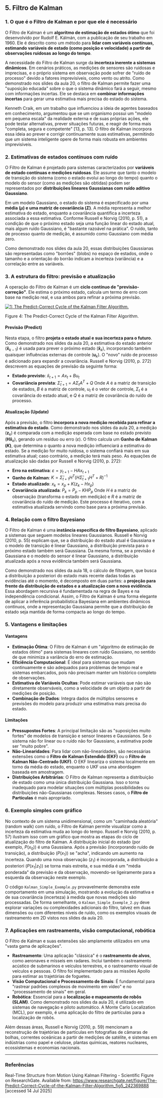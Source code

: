 ## 5. Filtro de Kalman

### 1. O que é o Filtro de Kalman e por que ele é necessário

O Filtro de Kalman é um **algoritmo de estimação de estados ótimo** que foi desenvolvido por Rudolf E. Kálmán, com a publicação de seu trabalho em 1960. Ele é descrito como um método para **lidar com variáveis contínuas, estimando variáveis de estado (como posição e velocidade) a partir de observações ruidosas ao longo do tempo**.

A necessidade do Filtro de Kalman surge da **incerteza inerente a sistemas dinâmicos**. Em cenários práticos, as medições de sensores são ruidosas e imprecisas, e o próprio sistema em observação pode sofrer de "ruído de processo" devido a fatores imprevisíveis, como vento ou atrito. Como demonstrado nos slides da aula 20, o filtro de Kalman permite fazer uma "suposição educada" sobre o que o sistema dinâmico fará a seguir, mesmo com informações incertas. Ele se destaca em **combinar informações incertas** para gerar uma estimativa mais precisa do estado do sistema.

Kenneth Craik, em um trabalho que influenciou a ideia de agentes baseados em conhecimento, argumentou que se um organismo possui um "modelo em pequena escala" da realidade externa e de suas próprias ações, ele pode testar alternativas, prever situações futuras, e reagir de forma mais "completa, segura e competente" [13, p. 13]. O filtro de Kalman incorpora essa ideia ao prever e corrigir continuamente suas estimativas, permitindo que um sistema inteligente opere de forma mais robusta em ambientes imprevisíveis.

### 2. Estimativas de estados contínuos com ruído

O Filtro de Kalman é projetado para sistemas caracterizados por **variáveis de estado contínuas e medições ruidosas**. Ele assume que tanto o modelo de transição do sistema (como o estado evolui ao longo do tempo) quanto o modelo do sensor (como as medições são obtidas) podem ser representados por **distribuições lineares Gaussianas com ruído aditivo Gaussiano**.

Em um modelo Gaussiano, o estado do sistema é especificado por uma **média ($\mu$) e uma matriz de covariância ($\Sigma$)**. A média representa a melhor estimativa do estado, enquanto a covariância quantifica a incerteza associada a essa estimativa. Conforme Russell e Norvig (2010, p. 51), a condição de que o próximo estado seja uma função linear do estado atual, mais algum ruído Gaussiano, é "bastante razoável na prática". O ruído, tanto de processo quanto de medição, é assumido como Gaussiano com média zero.

Como demonstrado nos slides da aula 20, essas distribuições Gaussianas são representadas como "borrões" (blobs) no espaço de estados, onde o tamanho e a orientação do borrão indicam a incerteza (variância) e a correlação entre as variáveis.

### 3. A estrutura do filtro: previsão e atualização

A operação do Filtro de Kalman é um **ciclo contínuo de "previsão-correção"**. Ele estima o próximo estado, calcula um termo de erro com base na medição real, e usa ambos para refinar a próxima previsão.

<a href="https://www.researchgate.net/figure/The-Predict-Correct-Cycle-of-the-Kalman-Filter-Algorithm_fig5_242369888"><img src="https://www.researchgate.net/profile/Jeannette-Bohg/publication/242369888/figure/fig5/AS:669512458321936@1536635617760/The-Predict-Correct-Cycle-of-the-Kalman-Filter-Algorithm.png" alt="1: The Predict-Correct Cycle of the Kalman Filter Algorithm."/></a>

Figure 4: The Predict-Correct Cycle of the Kalman Filter Algorithm.

#### Previsão (Predict)
Nesta etapa, o filtro **projeta o estado atual e sua incerteza para o futuro**. Como demonstrado nos slides da aula 20, a estimativa do estado anterior ($\mathbf{\hat{x}}_{k-1}$) é usada para prever o próximo estado ($\mathbf{\hat{x}}_k$), incorporando também quaisquer influências externas de controle ($\mathbf{u}_k$). O "novo" ruído de processo é adicionado para expandir a covariância.
Russell e Norvig (2010, p. 272) descrevem as equações de previsão da seguinte forma:
*   **Estado previsto**: $\hat{x}_{t+1} = A x_t + B u_t$
*   **Covariância prevista**: $\hat{\Sigma}_{t+1} = A \Sigma_t A^T + Q$
Onde $A$ é a matriz de transição de estados, $B$ é a matriz de controle, $u_t$ é o vetor de controle, $\Sigma_t$ é a covariância do estado atual, e $Q$ é a matriz de covariância do ruído de processo.

#### Atualização (Update)
Após a previsão, o filtro **incorpora a nova medição recebida para refinar a estimativa do estado**. Como demonstrado nos slides da aula 20, a medição ($\mathbf{z}_k$) é comparada com a medição esperada com base no estado previsto ($\mathbf{H}\mathbf{\hat{x}}_k$), gerando um resíduo ou erro ($\varepsilon$). O filtro calcula um **Ganho de Kalman ($K$)**, que determina o quanto a nova medição influenciará a estimativa do estado. Se a medição for muito ruidosa, o sistema confiará mais em sua estimativa atual; caso contrário, a medição terá mais peso.
As equações de atualização são dadas por Russell e Norvig (2010, p. 272):
*   **Erro na estimativa**: $\varepsilon = y_{t+1} - H A x_{t+1}$
*   **Ganho de Kalman**: $K = \hat{\Sigma}_{t+1} H^T (H \hat{\Sigma}_{t+1} H^T + R)^{-1}$
*   **Estado atualizado**: $x_k = x_p + K (z_k - H x_p)$
*   **Covariância atualizada**: $P_k = P_p - K H P_p$
Onde $H$ é a matriz de observação (transforma o estado em medição) e $R$ é a matriz de covariância do ruído de medição. Este processo é iterativo, com a estimativa atualizada servindo como base para a próxima previsão.

### 4. Relação com o filtro Bayesiano

O Filtro de Kalman é uma **instância específica do filtro Bayesiano**, aplicado a sistemas que seguem modelos lineares Gaussianos. Russell e Norvig (2010, p. 55) explicam que, se a distribuição do estado atual é Gaussiana e o modelo de transição é linear Gaussiano, a distribuição prevista para o próximo estado também será Gaussiana. Da mesma forma, se a previsão é Gaussiana e o modelo do sensor é linear Gaussiano, a distribuição atualizada após a nova evidência também será Gaussiana.

Como demonstrado nos slides da aula 18, o cálculo de filtragem, que busca a distribuição a posteriori do estado mais recente dadas todas as evidências até o momento, é decomposto em duas partes: a **projeção para frente da distribuição de estados e a atualização com a nova evidência**. Essa abordagem recursiva é fundamentada na regra de Bayes e na independência condicional. Assim, o Filtro de Kalman é uma forma elegante de aplicar a inferência probabilística Bayesiana em ambientes dinâmicos contínuos, onde a representação Gaussiana permite que a distribuição de estado seja mantida de forma compacta ao longo do tempo.

### 5. Vantagens e limitações

#### Vantagens
*   **Estimação Ótima**: O Filtro de Kalman é um "algoritmo de estimação de estados ótimo" para sistemas lineares com ruído Gaussiano, no sentido de que minimiza a variância do erro de estimação.
*   **Eficiência Computacional**: É ideal para sistemas que mudam continuamente e são adequados para problemas de tempo real e sistemas embarcados, pois não precisam manter um histórico completo de observações.
*   **Estimativa de Variáveis Ocultas**: Pode estimar variáveis que não são diretamente observáveis, como a velocidade de um objeto a partir de medições de posição.
*   **Combinação de Dados**: Integra dados de múltiplos sensores e previsões do modelo para produzir uma estimativa mais precisa do estado.

#### Limitações
*   **Pressupostos Fortes**: A principal limitação são as "suposições muito fortes" de modelos de transição e sensor lineares e Gaussianos. Se o sistema não for linear ou o ruído não for Gaussiano, a estimativa pode ser "muito pobre".
*   **Não-Linearidades**: Para lidar com não-linearidades, são necessárias extensões como o **Filtro de Kalman Estendido (EKF)** ou o **Filtro de Kalman Não-Centrado (UKF)**. O EKF lineariza o sistema localmente em torno da média do estado, enquanto o UKF usa uma abordagem baseada em amostragem.
*   **Distribuições Arbitrárias**: O Filtro de Kalman representa a distribuição de estado como uma única distribuição Gaussiana. Isso o torna inadequado para modelar situações com múltiplas possibilidades ou distribuições não-Gaussianas complexas. Nesses casos, o **Filtro de Partículas** é mais apropriado.

### 6. Exemplo simples com gráfico

No contexto de um sistema unidimensional, como um "caminhada aleatória" (random walk) com ruído, o Filtro de Kalman permite visualizar como a incerteza da estimativa muda ao longo do tempo. Russell e Norvig (2010, p. 57) ilustram isso com um gráfico que mostra as etapas do ciclo de atualização do filtro de Kalman. A distribuição inicial do estado (por exemplo, $P(x_0)$) é uma Gaussiana. Após a previsão (incorporando ruído de transição), a distribuição ($P(x_1)$) se "acha", indicando um aumento na incerteza. Quando uma nova observação ($z_1$) é incorporada, a distribuição a posteriori ($P(x_1 | z_1)$) se torna mais estreita, e sua média é um "média ponderada" da previsão e da observação, movendo-se ligeiramente para a esquerda da observação neste exemplo.

O código `Kalman_Simple_Exemple.py` provavelmente demonstra este comportamento em uma simulação, mostrando a evolução da estimativa e de sua covariância (incerteza) à medida que novas medições são processadas. De forma semelhante, o `Kalman_Simple_Exemple_2.py` deve explorar variações ou complexidades adicionais do filtro, talvez em duas dimensões ou com diferentes níveis de ruído, como os exemplos visuais de rastreamento em 2D vistos nos slides da aula 20.

### 7. Aplicações em rastreamento, visão computacional, robótica

O Filtro de Kalman e suas extensões são amplamente utilizados em uma "vasta gama de aplicações".

*   **Rastreamento**: Uma aplicação "clássica" é o **rastreamento de alvos**, como aeronaves e mísseis em radares. Inclui também o rastreamento acústico de submarinos e veículos terrestres, e o rastreamento visual de veículos e pessoas. O filtro foi implementado para as missões Apollo para estimar as trajetórias de foguetes.
*   **Visão Computacional e Processamento de Sinais**: É fundamental para "rastrear padrões complexos de movimento em vídeo" e no "processamento de sinais" em geral.
*   **Robótica**: Essencial para a **localização e mapeamento de robôs (SLAM)**. Como demonstrado nos slides da aula 20, é utilizado em sistemas de navegação e piloto automático. A Monte Carlo Localization (MCL), por exemplo, é uma aplicação do filtro de partículas para a localização de robôs.

Além dessas áreas, Russell e Norvig (2010, p. 59) mencionam a reconstrução de trajetórias de partículas em fotografias de câmaras de bolhas, correntes oceânicas a partir de medições de satélite, e sistemas em indústrias como papel e celulose, plantas químicas, reatores nucleares, ecossistemas e economias nacionais.

---

### Referências

Real-Time Structure from Motion Using Kalman Filtering - Scientific Figure on ResearchGate. Available from: https://www.researchgate.net/figure/The-Predict-Correct-Cycle-of-the-Kalman-Filter-Algorithm_fig5_242369888 [accessed 14 Jul 2025]
